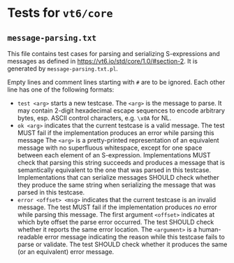 # Tests for `vt6/core`

## `message-parsing.txt`

This file contains test cases for parsing and serializing S-expressions and messages as defined in <https://vt6.io/std/core/1.0/#section-2>.
It is generated by `message-parsing.txt.pl`.

Empty lines and comment lines starting with `#` are to be ignored.
Each other line has one of the following formats:

* `test <arg>` starts a new testcase.
  The `<arg>` is the message to parse. It may contain 2-digit hexadecimal escape sequences to encode arbitrary bytes, esp. ASCII control characters, e.g. `\x0A` for NL.
* `ok <arg>` indicates that the current testcase is a valid message.
  The test MUST fail if the implementation produces an error while parsing this message
  The `<arg>` is a pretty-printed representation of an equivalent message with no superfluous whitespace, except for one space between each element of an S-expression.
  Implementations MUST check that parsing this string succeeds and produces a message that is semantically equivalent to the one that was parsed in this testcase.
  Implementations that can serialize messages SHOULD check whether they produce the same string when serializing the message that was parsed in this testcase.
* `error <offset> <msg>` indicates that the current testcase is an invalid message.
  The test MUST fail if the implementation produces *no* error while parsing this message.
  The first argument `<offset>` indicates at which byte offset the parse error occurred. The test SHOULD check whether it reports the same error location.
  The `<argument>` is a human-readable error message indicating the reason while this testcase fails to parse or validate.
  The test SHOULD check whether it produces the same (or an equivalent) error message.
